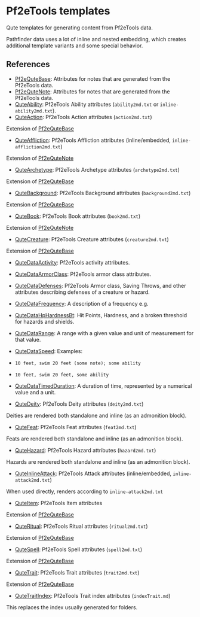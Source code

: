 # Pf2eTools templates

Qute templates for generating content from Pf2eTools data.

Pathfinder data uses a lot of inline and nested embedding,
which creates additional template variants and some special
behavior.

## References

- [Pf2eQuteBase](Pf2eQuteBase.md): Attributes for notes that are generated from the Pf2eTools data.
- [Pf2eQuteNote](Pf2eQuteNote.md): Attributes for notes that are generated from the Pf2eTools data.
- [QuteAbility](QuteAbility.md): Pf2eTools Ability attributes (`ability2md.txt` or `inline-ability2md.txt`).
- [QuteAction](QuteAction/README.md): Pf2eTools Action attributes (`action2md.txt`)

Extension of [Pf2eQuteBase](Pf2eQuteBase.md)
- [QuteAffliction](QuteAffliction/README.md): Pf2eTools Affliction attributes (inline/embedded, `inline-affliction2md.txt`)

Extension of [Pf2eQuteNote](Pf2eQuteNote.md)
- [QuteArchetype](QuteArchetype.md): Pf2eTools Archetype attributes (`archetype2md.txt`)

Extension of [Pf2eQuteBase](Pf2eQuteBase.md)
- [QuteBackground](QuteBackground.md): Pf2eTools Background attributes (`background2md.txt`)

Extension of [Pf2eQuteBase](Pf2eQuteBase.md)
- [QuteBook](QuteBook/README.md): Pf2eTools Book attributes (`book2md.txt`)

Extension of [Pf2eQuteNote](Pf2eQuteNote.md)
- [QuteCreature](QuteCreature/README.md): Pf2eTools Creature attributes (`creature2md.txt`)

Extension of [Pf2eQuteBase](Pf2eQuteBase.md)
- [QuteDataActivity](QuteDataActivity.md): Pf2eTools activity attributes.
- [QuteDataArmorClass](QuteDataArmorClass.md): Pf2eTools armor class attributes.
- [QuteDataDefenses](QuteDataDefenses/README.md): Pf2eTools Armor class, Saving Throws, and other attributes describing defenses of a creature or hazard.
- [QuteDataFrequency](QuteDataFrequency.md): A description of a frequency e.g.
- [QuteDataHpHardnessBt](QuteDataHpHardnessBt/README.md): Hit Points, Hardness, and a broken threshold for hazards and shields.
- [QuteDataRange](QuteDataRange/README.md): A range with a given value and unit of measurement for that value.
- [QuteDataSpeed](QuteDataSpeed.md): Examples:

- `10 feet, swim 20 feet (some note); some ability`
- `10 feet, swim 20 feet, some ability`
- [QuteDataTimedDuration](QuteDataTimedDuration/README.md): A duration of time, represented by a numerical value and a unit.
- [QuteDeity](QuteDeity/README.md): Pf2eTools Deity attributes (`deity2md.txt`)

Deities are rendered both standalone and inline (as an admonition block).
- [QuteFeat](QuteFeat.md): Pf2eTools Feat attributes (`feat2md.txt`)

Feats are rendered both standalone and inline (as an admonition block).
- [QuteHazard](QuteHazard/README.md): Pf2eTools Hazard attributes (`hazard2md.txt`)

Hazards are rendered both standalone and inline (as an admonition block).
- [QuteInlineAttack](QuteInlineAttack/README.md): Pf2eTools Attack attributes (inline/embedded, `inline-attack2md.txt`)

When used directly, renders according to `inline-attack2md.txt`
- [QuteItem](QuteItem/README.md): Pf2eTools Item attributes

Extension of [Pf2eQuteBase](Pf2eQuteBase.md)
- [QuteRitual](QuteRitual/README.md): Pf2eTools Ritual attributes (`ritual2md.txt`)

Extension of [Pf2eQuteBase](Pf2eQuteBase.md)
- [QuteSpell](QuteSpell/README.md): Pf2eTools Spell attributes (`spell2md.txt`)

Extension of [Pf2eQuteBase](Pf2eQuteBase.md)
- [QuteTrait](QuteTrait.md): Pf2eTools Trait attributes (`trait2md.txt`)

Extension of [Pf2eQuteBase](Pf2eQuteBase.md)
- [QuteTraitIndex](QuteTraitIndex.md): Pf2eTools Trait index attributes (`indexTrait.md`)

This replaces the index usually generated for folders.
